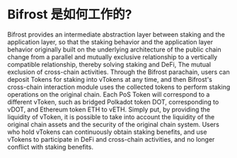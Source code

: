 # Bifrost 是如何工作的?

Bifrost provides an intermediate abstraction layer between staking and the application layer, so that the staking behavior and the application layer behavior originally built on the underlying architecture of the public chain change from a parallel and mutually exclusive relationship to a vertically compatible relationship, thereby solving staking and DeFi, The mutual exclusion of cross-chain activities. Through the Bifrost parachain, users can deposit Tokens for staking into vTokens at any time, and then Bifrost's cross-chain interaction module uses the collected tokens to perform staking operations on the original chain. Each PoS Token will correspond to a different vToken, such as bridged Polkadot token DOT, corresponding to vDOT, and Ethereum token ETH to vETH. Simply put, by providing the liquidity of vToken, it is possible to take into account the liquidity of the original chain assets and the security of the original chain system. Users who hold vTokens can continuously obtain staking benefits, and use vTokens to participate in DeFi and cross-chain activities, and no longer conflict with staking benefits.

